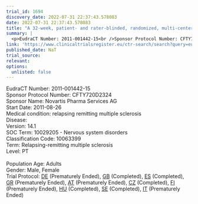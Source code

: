 ```yaml
---
trial_id: 1694
discovery_date: 2022-07-31 22:37:43.578083
date: 2022-07-31 22:37:43.578083
title: "A 32-week, patient- and rater-blinded, randomized, multi-center, parallel-group study to evaluate disease control and safety in patients with relapsing remitting multiple sclerosis transferred from..."
summary: |
  <p>EudraCT Number: 2011-001442-15<br />Sponsor Protocol Number: CFTY720D2324<br />Sponsor Name: Novartis Pharma Services AG<br />Start Date: 2011-08-26<br />Medical condition: relapsing remitting multiple sclerosis<br />Disease: <br />Version: 14.1<br />SOC Term: 10029205 - Nervous system disorders<br />Classification Code: 10063399<br />Term: Relapsing-remitting multiple sclerosis<br />Level: PT<br /><br />Population Age: Adults<br />Gender: Male, Female<br />Trial Protocol: <a href="https://www.clinicaltrialsregister.eu/ctr-search/trial/2011-001442-15/DE">DE</a> (Prematurely Ended), <a href="https://www.clinicaltrialsregister.eu/ctr-search/trial/2011-001442-15/GB">GB</a> (Completed), <a href="https://www.clinicaltrialsregister.eu/ctr-search/trial/2011-001442-15/ES">ES</a> (Completed), <a href="https://www.clinicaltrialsregister.eu/ctr-search/trial/2011-001442-15/GR">GR</a> (Prematurely Ended), <a href="https://www.clinicaltrialsregister.eu/ctr-search/trial/2011-001442-15/AT">AT</a> (Prematurely Ended), <a href="https://www.clinicaltrialsregister.eu/ctr-search/trial/2011-001442-15/CZ">CZ</a> (Completed), <a href="https://www.clinicaltrialsregister.eu/ctr-search/trial/2011-001442-15/FI">FI</a> (Prematurely Ended), <a href="https://www.clinicaltrialsregister.eu/ctr-search/trial/2011-001442-15/HU">HU</a> (Completed), <a href="https://www.clinicaltrialsregister.eu/ctr-search/trial/2011-001442-15/SE">SE</a> (Completed), <a href="https://www.clinicaltrialsregister.eu/ctr-search/trial/2011-001442-15/IT">IT</a> (Prematurely Ended)</p>
link: 'https://www.clinicaltrialsregister.eu/ctr-search/search?query=eudract_number:2011-001442-15'
published_date: NaT
trial_source: 
relevant: 
options:
  unlisted: false
---
```

<p>EudraCT Number: 2011-001442-15<br />Sponsor Protocol Number: CFTY720D2324<br />Sponsor Name: Novartis Pharma Services AG<br />Start Date: 2011-08-26<br />Medical condition: relapsing remitting multiple sclerosis<br />Disease: <br />Version: 14.1<br />SOC Term: 10029205 - Nervous system disorders<br />Classification Code: 10063399<br />Term: Relapsing-remitting multiple sclerosis<br />Level: PT<br /><br />Population Age: Adults<br />Gender: Male, Female<br />Trial Protocol: <a href="https://www.clinicaltrialsregister.eu/ctr-search/trial/2011-001442-15/DE">DE</a> (Prematurely Ended), <a href="https://www.clinicaltrialsregister.eu/ctr-search/trial/2011-001442-15/GB">GB</a> (Completed), <a href="https://www.clinicaltrialsregister.eu/ctr-search/trial/2011-001442-15/ES">ES</a> (Completed), <a href="https://www.clinicaltrialsregister.eu/ctr-search/trial/2011-001442-15/GR">GR</a> (Prematurely Ended), <a href="https://www.clinicaltrialsregister.eu/ctr-search/trial/2011-001442-15/AT">AT</a> (Prematurely Ended), <a href="https://www.clinicaltrialsregister.eu/ctr-search/trial/2011-001442-15/CZ">CZ</a> (Completed), <a href="https://www.clinicaltrialsregister.eu/ctr-search/trial/2011-001442-15/FI">FI</a> (Prematurely Ended), <a href="https://www.clinicaltrialsregister.eu/ctr-search/trial/2011-001442-15/HU">HU</a> (Completed), <a href="https://www.clinicaltrialsregister.eu/ctr-search/trial/2011-001442-15/SE">SE</a> (Completed), <a href="https://www.clinicaltrialsregister.eu/ctr-search/trial/2011-001442-15/IT">IT</a> (Prematurely Ended)</p>